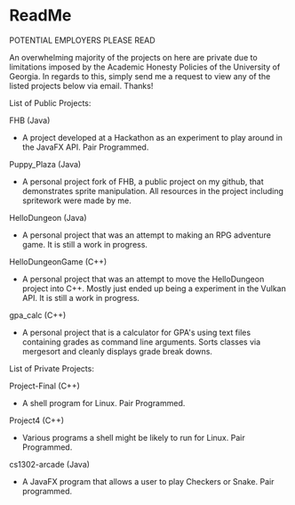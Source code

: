 # ReadMe

POTENTIAL EMPLOYERS PLEASE READ

An overwhelming majority of the projects on here are private due to limitations imposed by the
Academic Honesty Policies of the University of Georgia. In regards to this, simply send me a
request to view any of the listed projects below via email. Thanks!

List of Public Projects:

FHB (Java)
  - A project developed at a Hackathon as an experiment to play around in the JavaFX API. Pair Programmed.
  
Puppy_Plaza (Java)
  - A personal project fork of FHB, a public project on my github, that demonstrates sprite manipulation. 
    All resources in the project including spritework were made by me. 
    
HelloDungeon (Java)
  - A personal project that was an attempt to making an RPG adventure game. It is still a work in progress.
  
HelloDungeonGame (C++)
  - A personal project that was an attempt to move the HelloDungeon project into C++. Mostly just ended up
    being a experiment in the Vulkan API. It is still a work in progress.
    
gpa_calc (C++)
  - A personal project that is a calculator for GPA's using text files containing grades as command line 
    arguments. Sorts classes via mergesort and cleanly displays grade break downs.
  
List of Private Projects:

Project-Final (C++)
  - A shell program for Linux. Pair Programmed.
  
Project4 (C++)
  - Various programs a shell might be likely to run for Linux. Pair Programmed.
  
cs1302-arcade (Java)
  - A JavaFX program that allows a user to play Checkers or Snake. Pair programmed.
